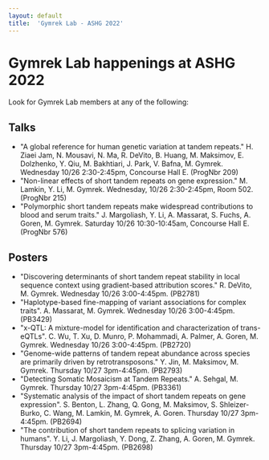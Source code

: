 ```yaml
---
layout: default
title:  'Gymrek Lab - ASHG 2022'
---
```


# Gymrek Lab happenings at ASHG 2022

Look for Gymrek Lab members at any of the following:

## Talks
* "A global reference for human genetic variation at tandem repeats." H. Ziaei Jam, N. Mousavi, N. Ma, R. DeVito, B. Huang, M. Maksimov, E. Dolzhenko, Y. Qiu, M. Bakhtiari, J. Park, V. Bafna, M. Gymrek. Wednesday 10/26 2:30-2:45pm, Concourse Hall E. (ProgNbr 209)
* "Non-linear effects of short tandem repeats on gene expression." M. Lamkin, Y. Li, M. Gymrek. Wednesday, 10/26 2:30-2:45pm, Room 502. (ProgNbr 215)
* "Polymorphic short tandem repeats make widespread contributions to blood and serum traits." J. Margoliash, Y. Li, A. Massarat, S. Fuchs, A. Goren, M. Gymrek. Saturday 10/26 10:30-10:45am, Concourse Hall E. (ProgNbr 576)

## Posters
* "Discovering determinants of short tandem repeat stability in local sequence context using gradient-based attribution scores." R. DeVito, M. Gymrek. Wednesday 10/26 3:00-4:45pm. (PB2781)
* "Haplotype-based fine-mapping of variant associations for complex traits". A. Massarat, M. Gymrek. Wednesday 10/26 3:00-4:45pm. (PB3429)
* "x-QTL: A mixture-model for identification and characterization of trans-eQTLs". C. Wu, T. Xu, D. Munro, P. Mohammadi, A. Palmer, A. Goren, M. Gymrek. Wednesday 10/26 3:00-4:45pm. (PB2720)
* "Genome-wide patterns of tandem repeat abundance across species are primarily driven by retrotransposons." Y. Jin, M. Maksimov, M. Gymrek. Thursday 10/27 3pm-4:45pm. (PB2793)
* "Detecting Somatic Mosaicism at Tandem Repeats." A. Sehgal, M. Gymrek. Thursday 10/27 3pm-4:45pm. (PB3361)
* "Systematic analysis of the impact of short tandem repeats on gene expression". S. Benton, L. Zhang, Q. Gong, M. Maksimov, S. Shleizer-Burko, C. Wang, M. Lamkin, M. Gymrek, A. Goren. Thursday 10/27 3pm-4:45pm. (PB2694)
* "The contribution of short tandem repeats to splicing variation in humans". Y. Li, J. Margoliash, Y. Dong, Z. Zhang, A. Goren, M. Gymrek. Thursday 10/27 3pm-4:45pm. (PB2698)


